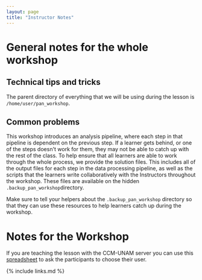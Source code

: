 ```yaml
---
layout: page
title: "Instructor Notes"
---
```

  
# General notes for the whole workshop

## Technical tips and tricks

The parent directory of everything that we will be using during the lesson is `/home/user/pan_workshop`. 


## Common problems

This workshop introduces an analysis pipeline, where each step in that pipeline is dependent on the previous step.
If a learner gets behind, or one of the steps doesn't work for them, they may not be able to catch up with the rest of the class. 
To help ensure that all learners are able to work through the whole process, we provide the solution files. This includes all
of the output files for each step in the data processing pipeline, as well as the scripts that the learners write collaboratively
with the Instructors throughout the workshop. These files are available on the hidden `.backup_pan_workshop`directory.

Make sure to tell your helpers about the `.backup_pan_workshop` directory so that they can use these resources to help
learners catch up during the workshop. 
# Notes for the Workshop

If you are teaching the lesson with the CCM-UNAM server you can use this [spreadsheet](https://docs.google.com/spreadsheets/d/1Lg633gpV8KrUqTn34PDM8V0glAkTZpHcm4CViRRz1N0/edit?gid=1473209790#gid=1473209790) to ask the participants to choose their user.


{% include links.md %}

